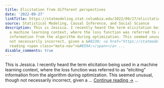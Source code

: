```yaml
---
title: Elicitation from different perspectives
date: '2022-09-27'
linkTitle: https://statmodeling.stat.columbia.edu/2022/09/27/elicitation-from-different-perspectives/
source: Statistical Modeling, Causal Inference, and Social Science
description: This is Jessica. I recently heard the term elicitation being used in
  a machine learning context, where the loss function was referred to as “eliciting”
  information from the algorithm during optimization. This seemed unusual, though
  not necessarily incorrect, given a &#8230; <a href="https://statmodeling.stat.columbia.edu/2022/09/27/elicitation-from-different-perspectives/">Continue
  reading <span class="meta-nav">&#8594;</span></a> ...
disable_comments: true
---
```

This is Jessica. I recently heard the term elicitation being used in a machine learning context, where the loss function was referred to as “eliciting” information from the algorithm during optimization. This seemed unusual, though not necessarily incorrect, given a &#8230; <a href="https://statmodeling.stat.columbia.edu/2022/09/27/elicitation-from-different-perspectives/">Continue reading <span class="meta-nav">&#8594;</span></a> ...